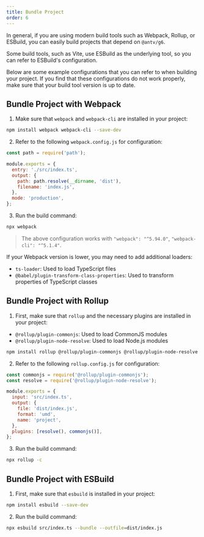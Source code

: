 ```yaml
---
title: Bundle Project
order: 6
---
```


In general, if you are using modern build tools such as Webpack, Rollup, or ESBuild, you can easily build projects that depend on `@antv/g6`.

Some build tools, such as Vite, use ESBuild as the underlying tool, so you can refer to ESBuild's configuration.

Below are some example configurations that you can refer to when building your project. If you find that these configurations do not work properly, make sure that your build tool version is up to date.

## Bundle Project with Webpack

1. Make sure that `webpack` and `webpack-cli` are installed in your project:

```bash
npm install webpack webpack-cli --save-dev
```

2. Refer to the following `webpack.config.js` for configuration:

```js
const path = require('path');

module.exports = {
  entry: './src/index.ts',
  output: {
    path: path.resolve(__dirname, 'dist'),
    filename: 'index.js',
  },
  mode: 'production',
};
```

3. Run the build command:

```bash
npx webpack
```

> The above configuration works with `"webpack": "^5.94.0"`, `"webpack-cli": "^5.1.4"`.

If your Webpack version is lower, you may need to add additional loaders:

- `ts-loader`: Used to load TypeScript files
- `@babel/plugin-transform-class-properties`: Used to transform properties of TypeScript classes

## Bundle Project with Rollup

1. First, make sure that `rollup` and the necessary plugins are installed in your project:

- `@rollup/plugin-commonjs`: Used to load CommonJS modules
- `@rollup/plugin-node-resolve`: Used to load Node.js modules

```bash
npm install rollup @rollup/plugin-commonjs @rollup/plugin-node-resolve --save-dev
```

2. Refer to the following `rollup.config.js` for configuration:

```js
const commonjs = require('@rollup/plugin-commonjs');
const resolve = require('@rollup/plugin-node-resolve');

module.exports = {
  input: 'src/index.ts',
  output: {
    file: 'dist/index.js',
    format: 'umd',
    name: 'project',
  },
  plugins: [resolve(), commonjs()],
};
```

3. Run the build command:

```bash
npx rollup -c
```

## Bundle Project with ESBuild

1. First, make sure that `esbuild` is installed in your project:

```bash
npm install esbuild --save-dev
```

2. Run the build command:

```bash
npx esbuild src/index.ts --bundle --outfile=dist/index.js
```
